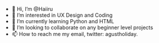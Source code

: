 - 👋 Hi, I’m @Haiiru
- 👀 I’m interested in UX Design and Coding 
- 🌱 I’m currently learning Python and HTML
- 💞️ I’m looking to collaborate on any beginner level projects
- 📫 How to reach me my email, twitter: agustholiday.

<!---
Haiiru/Haiiru is a ✨ special ✨ repository because its `README.md` (this file) appears on your GitHub profile.
You can click the Preview link to take a look at your changes.
--->
